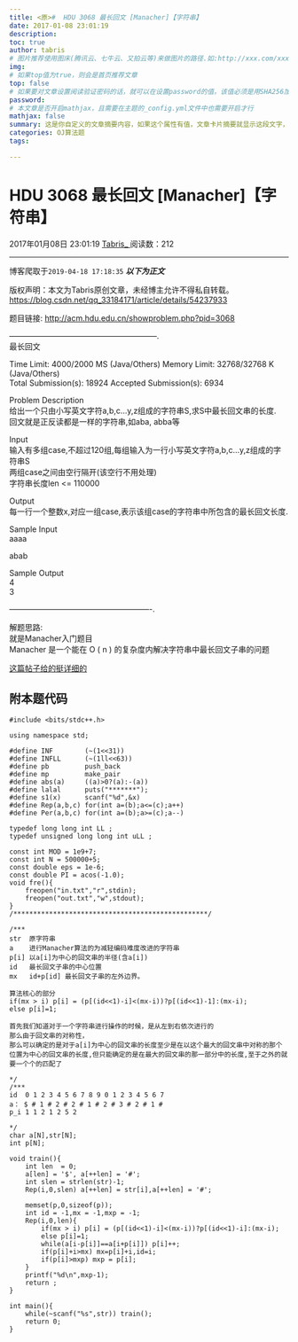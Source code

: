 ```yaml
---
title: <原>#  HDU 3068 最长回文 [Manacher]【字符串】
date: 2017-01-08 23:01:19
description:
toc: true
author: tabris
# 图片推荐使用图床(腾讯云、七牛云、又拍云等)来做图片的路径.如:http://xxx.com/xxx.jpg
img: 
# 如果top值为true，则会是首页推荐文章
top: false
# 如果要对文章设置阅读验证密码的话，就可以在设置password的值，该值必须是用SHA256加密后的密码，防止被他人识破
password: 
# 本文章是否开启mathjax，且需要在主题的_config.yml文件中也需要开启才行
mathjax: false
summary: 这是你自定义的文章摘要内容，如果这个属性有值，文章卡片摘要就显示这段文字，否则程序会自动截取文章的部分内容作为摘要
categories: OJ算法题
tags:

---
```





#  HDU 3068 最长回文 [Manacher]【字符串】

2017年01月08日 23:01:19  [ Tabris_ ](https://me.csdn.net/qq_33184171) 阅读数：212


--- 
 博客爬取于`2019-04-18 17:18:35`
***以下为正文***

版权声明：本文为Tabris原创文章，未经博主允许不得私自转载。
https://blog.csdn.net/qq_33184171/article/details/54237933

题目链接: [ http://acm.hdu.edu.cn/showproblem.php?pid=3068
](http://acm.hdu.edu.cn/showproblem.php?pid=3068)

———————————————————.  
最长回文

Time Limit: 4000/2000 MS (Java/Others) Memory Limit: 32768/32768 K
(Java/Others)  
Total Submission(s): 18924 Accepted Submission(s): 6934

Problem Description  
给出一个只由小写英文字符a,b,c…y,z组成的字符串S,求S中最长回文串的长度.  
回文就是正反读都是一样的字符串,如aba, abba等

Input  
输入有多组case,不超过120组,每组输入为一行小写英文字符a,b,c…y,z组成的字符串S  
两组case之间由空行隔开(该空行不用处理)  
字符串长度len <= 110000

Output  
每一行一个整数x,对应一组case,表示该组case的字符串中所包含的最长回文长度.

Sample Input  
aaaa

abab

Sample Output  
4  
3

——————————————————-.

解题思路:  
就是Manacher入门题目  
Manacher 是一个能在  O  (  n  )  的复杂度内解决字符串中最长回文子串的问题

[ 这篇帖子给的挺详细的
](http://www.cnblogs.com/biyeymyhjob/archive/2012/10/04/2711527.html)

##  附本题代码

    
    
    #include <bits/stdc++.h>
    
    using namespace std;
    
    #define INF        (~(1<<31))
    #define INFLL      (~(1ll<<63))
    #define pb         push_back
    #define mp         make_pair
    #define abs(a)     ((a)>0?(a):-(a))
    #define lalal      puts("*******");
    #define s1(x)      scanf("%d",&x)
    #define Rep(a,b,c) for(int a=(b);a<=(c);a++)
    #define Per(a,b,c) for(int a=(b);a>=(c);a--)
    
    typedef long long int LL ;
    typedef unsigned long long int uLL ;
    
    const int MOD = 1e9+7;
    const int N = 500000+5;
    const double eps = 1e-6;
    const double PI = acos(-1.0);
    void fre(){
        freopen("in.txt","r",stdin);
        freopen("out.txt","w",stdout);
    }
    /*************************************************/
    
    /***
    str  原字符串
    a    进行Manacher算法的为减轻编码难度改进的字符串
    p[i] 以a[i]为中心的回文串的半径(含a[i])
    id   最长回文子串的中心位置
    mx   id+p[id] 最长回文子串的左外边界。
    
    算法核心的部分
    if(mx > i) p[i] = (p[(id<<1)-i]<(mx-i))?p[(id<<1)-1]:(mx-i);
    else p[i]=1;
    
    首先我们知道对于一个字符串进行操作的时候，是从左到右依次进行的
    那么由于回文串的对称性，
    那么可以确定的是对于a[i]为中心的回文串的长度至少是在以这个最大的回文串中对称的那个位置为中心的回文串的长度,但只能确定的是在最大的回文串的那一部分中的长度,至于之外的就要一个个的匹配了
    
    */
    /***
    id  0 1 2 3 4 5 6 7 8 9 0 1 2 3 4 5 6 7
    a： $ # 1 # 2 # 2 # 1 # 2 # 3 # 2 # 1 #
    p_i 1 1 2 1 2 5 2 
    
    */
    char a[N],str[N];
    int p[N];
    
    void train(){
        int len  = 0;
        a[len] = '$', a[++len] = '#';
        int slen = strlen(str)-1;
        Rep(i,0,slen) a[++len] = str[i],a[++len] = '#';
    
        memset(p,0,sizeof(p));
        int id = -1,mx = -1,mxp = -1;
        Rep(i,0,len){
            if(mx > i) p[i] = (p[(id<<1)-i]<(mx-i))?p[(id<<1)-i]:(mx-i);
            else p[i]=1;
            while(a[i-p[i]]==a[i+p[i]]) p[i]++;
            if(p[i]+i>mx) mx=p[i]+i,id=i;
            if(p[i]>mxp) mxp = p[i];
        }
        printf("%d\n",mxp-1);
        return ;
    }
    
    int main(){
        while(~scanf("%s",str)) train();
        return 0;
    }
    
    

